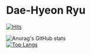 # Dae-Hyeon Ryu
[![Hits](https://hits.seeyoufarm.com/api/count/incr/badge.svg?url=https%3A%2F%2Fgithub.com%2Fjerrytrap&count_bg=%2379C83D&title_bg=%23555555&icon=android.svg&icon_color=%23E7E7E7&title=hits&edge_flat=false)](https://hits.seeyoufarm.com)   

![Anurag's GitHub stats](https://github-readme-stats.vercel.app/api?username=jerrytrap&show_icons=true&theme=buefy&count_private=true)   
[![Top Langs](https://github-readme-stats.vercel.app/api/top-langs/?username=jerrytrap&layout=compact&theme=buefy&show_icons=true)](https://github.com/jerrytrap/github-readme-stats)   
